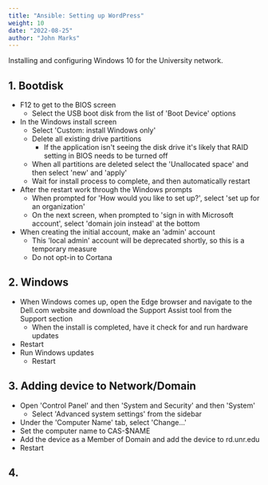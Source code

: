 ```yaml
---
title: "Ansible: Setting up WordPress"
weight: 10
date: "2022-08-25"
author: "John Marks"
---
```


Installing and configuring Windows 10 for the University network. 

## 1. Bootdisk
- F12 to get to the BIOS screen
    - Select the USB boot disk from the list of 'Boot Device' options
- In the Windows install screen
    - Select 'Custom: install Windows only'
    - Delete all existing drive partitions
        - If the application isn't seeing the disk drive it's likely that RAID setting in BIOS needs to be turned off
    - When all partitions are deleted select the 'Unallocated space' and then select 'new' and 'apply'
    - Wait for install process to complete, and then automatically restart
- After the restart work through the Windows prompts
    - When prompted for 'How would you like to set up?', select 'set up for an organization'
    - On the next screen, when prompted to 'sign in with Microsoft account', select 'domain join instead' at the bottom  
- When creating the initial account, make an 'admin' account
    - This 'local admin' account will be deprecated shortly, so this is a temporary measure
    - Do not opt-in to Cortana
    
## 2. Windows
- When Windows comes up, open the Edge browser and navigate to the Dell.com website and download the Support Assist tool from the Support section
    - When the install is completed, have it check for and run hardware updates
- Restart
- Run Windows updates
    - Restart

## 3. Adding device to Network/Domain
- Open 'Control Panel' and then 'System and Security' and then 'System'
    - Select 'Advanced system settings' from the sidebar
- Under the 'Computer Name' tab, select 'Change...'
- Set the computer name to CAS-$NAME
- Add the device as a Member of Domain and add the device to rd.unr.edu
- Restart

## 4. 


